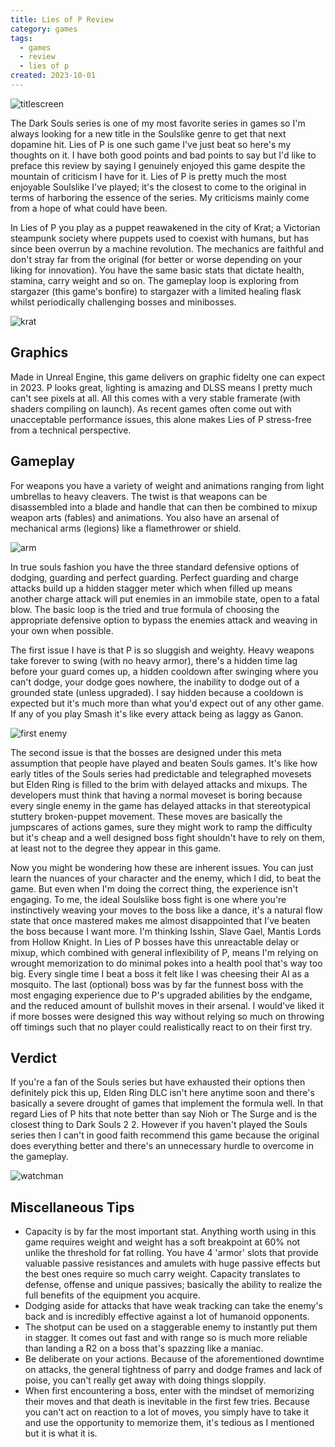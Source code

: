 ```yaml
---
title: Lies of P Review
category: games
tags:
  - games
  - review
  - lies of p
created: 2023-10-01
---
```


![titlescreen](./images/20231001-lies-of-p-title.jpg
)

The Dark Souls series is one of my most favorite series in games so I'm always looking for a new title in the Soulslike genre to get that next dopamine hit. Lies of P is one such game I've just beat so here's my thoughts on it. I have both good points and bad points to say but I'd like to preface this review by saying I genuinely enjoyed this game despite the mountain of criticism I have for it. Lies of P is pretty much the most enjoyable Soulslike I've played; it's the closest to come to the original in terms of harboring the essence of the series. My criticisms mainly come from a hope of what could have been.

In Lies of P you play as a puppet reawakened in the city of Krat; a Victorian steampunk society where puppets used to coexist with humans, but has since been overrun by a machine revolution. The mechanics are faithful and don't stray far from the original (for better or worse depending on your liking for innovation). You have the same basic stats that dictate health, stamina, carry weight and so on. The gameplay loop is exploring from stargazer (this game's bonfire) to stargazer with a limited healing flask whilst periodically challenging bosses and minibosses.

![krat](https://melon-sour-blog-images.s3.amazonaws.com/20231001-lies-of-p-krat.jpg)

## Graphics

Made in Unreal Engine, this game delivers on graphic fidelty one can expect in 2023. P looks great, lighting is amazing and DLSS means I pretty much can't see pixels at all. All this comes with a very stable framerate (with shaders compiling on launch). As recent games often come out with unacceptable performance issues, this alone makes Lies of P stress-free from a technical perspective.

## Gameplay

For weapons you have a variety of weight and animations ranging from light umbrellas to heavy cleavers. The twist is that weapons can be disassembled into a blade and handle that can then be combined to mixup weapon arts (fables) and animations. You also have an arsenal of mechanical arms (legions) like a flamethrower or shield.

![arm](https://melon-sour-blog-images.s3.amazonaws.com/20231001-lies-of-p-arm.jpg)

In true souls fashion you have the three standard defensive options of dodging, guarding and perfect guarding. Perfect guarding and charge attacks build up a hidden stagger meter which when filled up means another charge attack will put enemies in an immobile state, open to a fatal blow. The basic loop is the tried and true formula of choosing the appropriate defensive option to bypass the enemies attack and weaving in your own when possible.

The first issue I have is that P is so sluggish and weighty. Heavy weapons take forever to swing (with no heavy armor), there's a hidden time lag before your guard comes up, a hidden cooldown after swinging where you can't dodge, your dodge goes nowhere, the inability to dodge out of a grounded state (unless upgraded). I say hidden because a cooldown is expected but it's much more than what you'd expect out of any other game. If any of you play Smash it's like every attack being as laggy as Ganon.

![first enemy](https://melon-sour-blog-images.s3.amazonaws.com/20231001-lies-of-p-first-enemy.jpg)

The second issue is that the bosses are designed under this meta assumption that people have played and beaten Souls games. It's like how early titles of the Souls series had predictable and telegraphed movesets but Elden Ring is filled to the brim with delayed attacks and mixups. The developers must think that having a normal moveset is boring because every single enemy in the game has delayed attacks in that stereotypical stuttery broken-puppet movement. These moves are basically the jumpscares of actions games, sure they might work to ramp the difficulty but it's cheap and a well designed boss fight shouldn't have to rely on them, at least not to the degree they appear in this game.

Now you might be wondering how these are inherent issues. You can just learn the nuances of your character and the enemy, which I did, to beat the game. But even when I'm doing the correct thing, the experience isn't engaging. To me, the ideal Soulslike boss fight is one where you're instinctively weaving your moves to the boss like a dance, it's a natural flow state that once mastered makes me almost disappointed that I've beaten the boss because I want more. I'm thinking Isshin, Slave Gael, Mantis Lords from Hollow Knight. In Lies of P bosses have this unreactable delay or mixup, which combined with general inflexibility of P, means I'm relying on wrought memorization to do minimal pokes into a health pool that's way too big. Every single time I beat a boss it felt like I was cheesing their AI as a mosquito. The last (optional) boss was by far the funnest boss with the most engaging experience due to P's upgraded abilities by the endgame, and the reduced amount of bullshit moves in their arsenal. I would've liked it if more bosses were designed this way without relying so much on throwing off timings such that no player could realistically react to on their first try.

## Verdict

If you're a fan of the Souls series but have exhausted their options then definitely pick this up, Elden Ring DLC isn't here anytime soon and there's basically a severe drought of games that implement the formula well. In that regard Lies of P hits that note better than say Nioh or The Surge and is the closest thing to Dark Souls 2 2. However if you haven't played the Souls series then I can't in good faith recommend this game because the original does everything better and there's an unnecessary hurdle to overcome in the gameplay.

![watchman](https://melon-sour-blog-images.s3.amazonaws.com/20231001-lies-of-p-watchman.jpg)

## Miscellaneous Tips

- Capacity is by far the most important stat. Anything worth using in this game requires weight and weight has a soft breakpoint at 60% not unlike the threshold for fat rolling. You have 4 'armor' slots that provide valuable passive resistances and amulets with huge passive effects but the best ones require so much carry weight. Capacity translates to defense, offense and unique passives; basically the ability to realize the full benefits of the equipment you acquire.
- Dodging aside for attacks that have weak tracking can take the enemy's back and is incredibly effective against a lot of humanoid opponents.
- The shotput can be used on a staggerable enemy to instantly put them in stagger. It comes out fast and with range so is much more reliable than landing a R2 on a boss that's spazzing like a maniac.
- Be deliberate on your actions. Because of the aforementioned downtime on attacks, the general tightness of parry and dodge frames and lack of poise, you can't really get away with doing things sloppily.
- When first encountering a boss, enter with the mindset of memorizing their moves and that death is inevitable in the first few tries. Because you can't act on reaction to a lot of moves, you simply have to take it and use the opportunity to memorize them, it's tedious as I mentioned but it is what it is.
